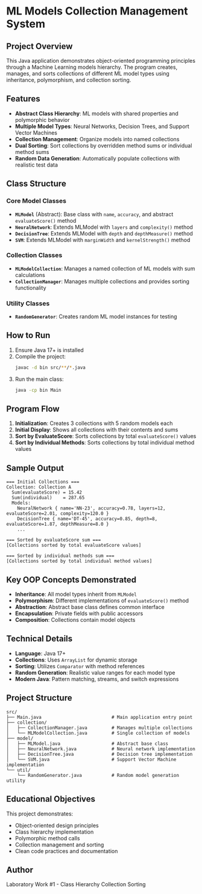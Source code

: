 # ML Models Collection Management System

## Project Overview

This Java application demonstrates object-oriented programming principles through a Machine Learning models hierarchy. The program creates, manages, and sorts collections of different ML model types using inheritance, polymorphism, and collection sorting.

## Features

- **Abstract Class Hierarchy**: ML models with shared properties and polymorphic behavior
- **Multiple Model Types**: Neural Networks, Decision Trees, and Support Vector Machines
- **Collection Management**: Organize models into named collections
- **Dual Sorting**: Sort collections by overridden method sums or individual method sums
- **Random Data Generation**: Automatically populate collections with realistic test data

## Class Structure

### Core Model Classes
- **`MLModel`** (Abstract): Base class with `name`, `accuracy`, and abstract `evaluateScore()` method
- **`NeuralNetwork`**: Extends MLModel with `layers` and `complexity()` method
- **`DecisionTree`**: Extends MLModel with `depth` and `depthMeasure()` method
- **`SVM`**: Extends MLModel with `marginWidth` and `kernelStrength()` method

### Collection Classes
- **`MLModelCollection`**: Manages a named collection of ML models with sum calculations
- **`CollectionManager`**: Manages multiple collections and provides sorting functionality

### Utility Classes
- **`RandomGenerator`**: Creates random ML model instances for testing

## How to Run

1. Ensure Java 17+ is installed
2. Compile the project:
   ```bash
   javac -d bin src/**/*.java
   ```
3. Run the main class:
   ```bash
   java -cp bin Main
   ```

## Program Flow

1. **Initialization**: Creates 3 collections with 5 random models each
2. **Initial Display**: Shows all collections with their contents and sums
3. **Sort by EvaluateScore**: Sorts collections by total `evaluateScore()` values
4. **Sort by Individual Methods**: Sorts collections by total individual method values

## Sample Output

```
=== Initial Collections ===
Collection: Collection A
  Sum(evaluateScore) = 15.42
  Sum(individual)    = 287.65
  Models:
    NeuralNetwork { name='NN-23', accuracy=0.78, layers=12, evaluateScore=2.01, complexity=120.0 }
    DecisionTree { name='DT-45', accuracy=0.85, depth=8, evaluateScore=1.87, depthMeasure=8.0 }
    ...

=== Sorted by evaluateScore sum ===
[Collections sorted by total evaluateScore values]

=== Sorted by individual methods sum ===
[Collections sorted by total individual method values]
```

## Key OOP Concepts Demonstrated

- **Inheritance**: All model types inherit from `MLModel`
- **Polymorphism**: Different implementations of `evaluateScore()` method
- **Abstraction**: Abstract base class defines common interface
- **Encapsulation**: Private fields with public accessors
- **Composition**: Collections contain model objects

## Technical Details

- **Language**: Java 17+
- **Collections**: Uses `ArrayList` for dynamic storage
- **Sorting**: Utilizes `Comparator` with method references
- **Random Generation**: Realistic value ranges for each model type
- **Modern Java**: Pattern matching, streams, and switch expressions

## Project Structure

```
src/
├── Main.java                          # Main application entry point
├── collection/
│   ├── CollectionManager.java         # Manages multiple collections
│   └── MLModelCollection.java         # Single collection of models
├── model/
│   ├── MLModel.java                   # Abstract base class
│   ├── NeuralNetwork.java             # Neural network implementation
│   ├── DecisionTree.java              # Decision tree implementation
│   └── SVM.java                       # Support Vector Machine implementation
└── util/
    └── RandomGenerator.java           # Random model generation utility
```

## Educational Objectives

This project demonstrates:
- Object-oriented design principles
- Class hierarchy implementation
- Polymorphic method calls
- Collection management and sorting
- Clean code practices and documentation

## Author

Laboratory Work #1 - Class Hierarchy Collection Sorting
